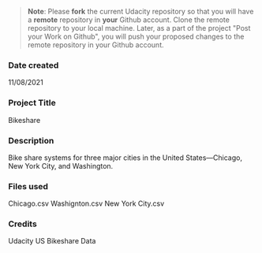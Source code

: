>**Note**: Please **fork** the current Udacity repository so that you will have a **remote** repository in **your** Github account. Clone the remote repository to your local machine. Later, as a part of the project "Post your Work on Github", you will push your proposed changes to the remote repository in your Github account.

### Date created
11/08/2021

### Project Title
Bikeshare

### Description
Bike share systems for three major cities in the United States—Chicago, New York City, and Washington.

### Files used
Chicago.csv
Washignton.csv
New York City.csv

### Credits
Udacity US Bikeshare Data